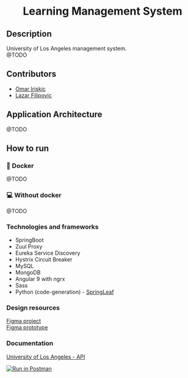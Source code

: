 <h1 align="center">Learning Management System</h1>

## Description

University of Los Angeles management system.  
@TODO

## Contributors

-   [Omar Iriskic](https://github.com/OMKE)
-   [Lazar Filipovic](https://github.com/laki098)

## Application Architecture

@TODO

## How to run

### 🐳 Docker

<!-- #### Requiremets

- [Docker](https://docs.docker.com/get-docker/)
- [Docker-Compose](https://docs.docker.com/compose/install/) -->

@TODO

### 💻 Without docker

@TODO

### Technologies and frameworks

-   SpringBoot
-   Zuul Proxy
-   Eureka Service Discovery
-   Hystrix Circuit Breaker
-   MySQL
-   MongoDB
-   Angular 9 with ngrx
-   Sass
-   Python (code-generation) - [SpringLeaf](https://github.com/OMKE/SpringLeaf)

### Design resources

[Figma project](https://www.figma.com/file/qc1DDLrPyskpR015t6c3Q1/University-of-Los-Angeles-LMS?node-id=0%3A1) <br>
[Figma prototype](https://www.figma.com/proto/qc1DDLrPyskpR015t6c3Q1/University-of-Los-Angeles-LMS?node-id=0%3A1)

### Documentation

[University of Los Angeles - API](https://documenter.getpostman.com/view/6089658/TVKFzGJv)

[![Run in Postman](https://run.pstmn.io/button.svg)](https://app.getpostman.com/run-collection/5aaa3720f9c9d2d9c6af)
